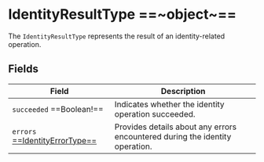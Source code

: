 # IdentityResultType ==~object~==

The `IdentityResultType` represents the result of an identity-related operation. 

## Fields

| Field                               | Description                                                                                                                |
|-------------------------------------|----------------------------------------------------------------------------------------------------------------------------|
| `succeeded`  ==Boolean!==            | Indicates whether the identity operation succeeded.                                                                        |
| `errors` [ ==IdentityErrorType== ](IdentityErrorType.md)  | Provides details about any errors encountered during the identity operation.                         |
